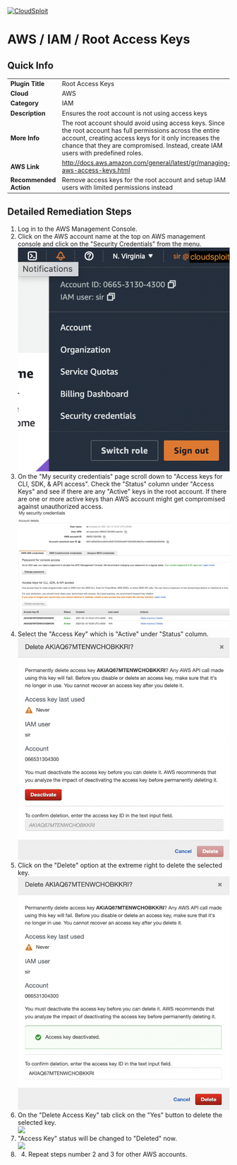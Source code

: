 [![CloudSploit](https://cloudsploit.com/img/logo-new-big-text-100.png "CloudSploit")](https://cloudsploit.com)

# AWS / IAM / Root Access Keys

## Quick Info

| | |
|-|-|
| **Plugin Title** | Root Access Keys |
| **Cloud** | AWS |
| **Category** | IAM |
| **Description** | Ensures the root account is not using access keys |
| **More Info** | The root account should avoid using access keys. Since the root account has full permissions across the entire account, creating access keys for it only increases the chance that they are compromised. Instead, create IAM users with predefined roles. |
| **AWS Link** | http://docs.aws.amazon.com/general/latest/gr/managing-aws-access-keys.html |
| **Recommended Action** | Remove access keys for the root account and setup IAM users with limited permissions instead |

## Detailed Remediation Steps
1. Log in to the AWS Management Console.
2. Click on the AWS account name at the top on AWS management console and click on the "Security Credentials" from the menu.</br><img src="/resources/aws/iam/root-access-keys/step2.png"/>
3. On the "My security credentials" page scroll down to "Access keys for CLI, SDK, & API access". Check the "Status" column under "Access Keys" and see if there are any "Active" keys in the root account. If there are one or more active keys than AWS account might get compromised against unauthorized access.</br><img src="/resources/aws/iam/root-access-keys/step3.png"/>
4. Select the "Access Key" which is "Active" under "Status" column.</br><img src="/resources/aws/iam/root-access-keys/step5.png"/>
6. Click on the "Delete" option at the extreme right to delete the selected key.</br><img src="/resources/aws/iam/root-access-keys/step6.png"/>
7. On the "Delete Access Key" tab click on the "Yes" button to delete the selected key.</br><img src="/resources/aws/iam/root-access-keys/step7.png"/>
8. "Access Key" status will be changed to "Deleted" now. </br><img src="/resources/aws/iam/root-access-keys/step8.png"/>
9. 4. Repeat steps number 2 and 3 for other AWS accounts.</br>
